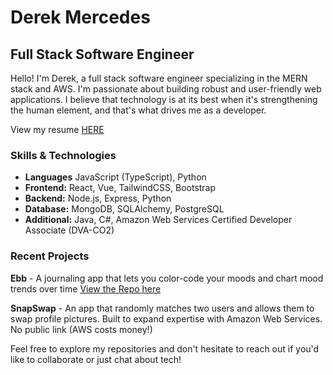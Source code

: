 # Derek Mercedes

## Full Stack Software Engineer

Hello! I'm Derek, a full stack software engineer specializing in the MERN stack and AWS. I'm passionate about building robust and user-friendly web applications. I believe that technology is at its best when it's strengthening the human element, and that's what drives me as a developer.

View my resume [HERE](https://www.derekmercedes.com/resume.pdf)
### Skills & Technologies

- **Languages** JavaScript (TypeScript), Python
- **Frontend:** React, Vue, TailwindCSS, Bootstrap
- **Backend:** Node.js, Express, Python
- **Database:** MongoDB, SQLAlchemy, PostgreSQL
- **Additional:** Java, C#, Amazon Web Services Certified Developer Associate (DVA-CO2)

### Recent Projects

**Ebb** - A journaling app that lets you color-code your moods and chart mood trends over time
[View the Repo here](https://github.com/CrossTheBlueSky/ebb-journaling-v2)

**SnapSwap** - An app that randomly matches two users and allows them to swap profile pictures. Built to expand expertise with Amazon Web Services. No public link (AWS costs money!)

Feel free to explore my repositories and don't hesitate to reach out if you'd like to collaborate or just chat about tech!
